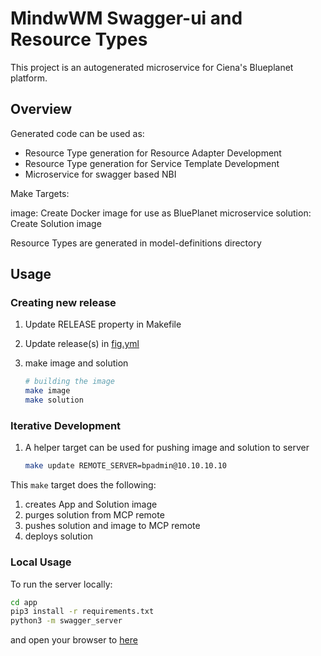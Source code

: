# MindwWM Swagger-ui and Resource Types

This project is an autogenerated microservice for Ciena's Blueplanet platform.

## Overview

Generated code can be used as:

* Resource Type generation for Resource Adapter Development
* Resource Type generation for Service Template Development
* Microservice for swagger based NBI

Make Targets:

image: Create Docker image for use as BluePlanet microservice
solution: Create Solution image

Resource Types are generated in model-definitions directory

## Usage

### Creating new release

1. Update RELEASE property in Makefile
2. Update release(s) in [fig.yml](solution/fig.yml)
3. make image and solution

    ```bash
    # building the image
    make image
    make solution
    ```

### Iterative Development

1. A helper target can be used for pushing image and solution to server

    ```bash
    make update REMOTE_SERVER=bpadmin@10.10.10.10
    ```

This `make` target does the following:

1. creates App and Solution image
2. purges solution from MCP remote
3. pushes solution and image to MCP remote
4. deploys solution

### Local Usage

To run the server locally:

```bash
cd app
pip3 install -r requirements.txt
python3 -m swagger_server
```

and open your browser to [here](http://localhost:8080/MindwWM/ui/)
